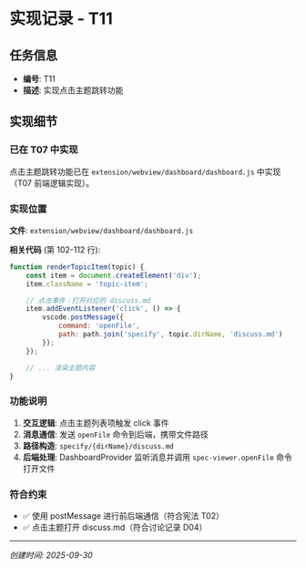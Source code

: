 # 实现记录 - T11

## 任务信息
- **编号**: T11
- **描述**: 实现点击主题跳转功能

## 实现细节

### 已在 T07 中实现

点击主题跳转功能已在 `extension/webview/dashboard/dashboard.js` 中实现（T07 前端逻辑实现）。

### 实现位置

**文件**: `extension/webview/dashboard/dashboard.js`

**相关代码** (第 102-112 行):
```javascript
function renderTopicItem(topic) {
    const item = document.createElement('div');
    item.className = 'topic-item';

    // 点击事件：打开对应的 discuss.md
    item.addEventListener('click', () => {
        vscode.postMessage({
            command: 'openFile',
            path: path.join('specify', topic.dirName, 'discuss.md')
        });
    });

    // ... 渲染主题内容
}
```

### 功能说明

1. **交互逻辑**: 点击主题列表项触发 click 事件
2. **消息通信**: 发送 `openFile` 命令到后端，携带文件路径
3. **路径构造**: `specify/{dirName}/discuss.md`
4. **后端处理**: DashboardProvider 监听消息并调用 `spec-viewer.openFile` 命令打开文件

### 符合约束

- ✅ 使用 postMessage 进行前后端通信（符合宪法 T02）
- ✅ 点击主题打开 discuss.md（符合讨论记录 D04）

---
*创建时间: 2025-09-30*